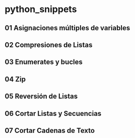 # python_snippets

## 01 Asignaciones múltiples de variables

## 02 Compresiones de Listas

## 03 Enumerates y bucles

## 04 Zip

## 05 Reversión de Listas

## 06 Cortar Listas y Secuencias

## 07 Cortar Cadenas de Texto